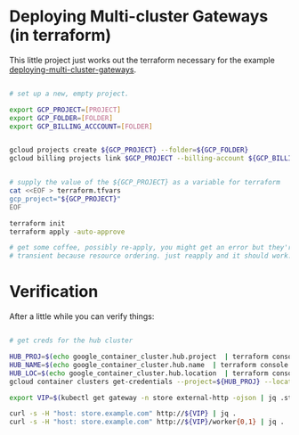 

# Deploying Multi-cluster Gateways (in terraform)

This little project just works out the terraform necessary for the example [deploying-multi-cluster-gateways](https://cloud.google.com/kubernetes-engine/docs/how-to/deploying-multi-cluster-gateways).

```bash

# set up a new, empty project. 

export GCP_PROJECT=[PROJECT]
export GCP_FOLDER=[FOLDER]
export GCP_BILLING_ACCCOUNT=[FOLDER]


gcloud projects create ${GCP_PROJECT} --folder=${GCP_FOLDER}
gcloud billing projects link $GCP_PROJECT --billing-account ${GCP_BILLING_ACCCOUNT}


# supply the value of the ${GCP_PROJECT} as a variable for terraform
cat <<EOF > terraform.tfvars
gcp_project="${GCP_PROJECT}"
EOF

terraform init
terraform apply -auto-approve 

# get some coffee, possibly re-apply, you might get an error but they're generally
# transient because resource ordering. just reapply and it should work.

```

# Verification

After a little while you can verify things:

```bash

# get creds for the hub cluster

HUB_PROJ=$(echo google_container_cluster.hub.project  | terraform console | tr -d '"')
HUB_NAME=$(echo google_container_cluster.hub.name  | terraform console | tr -d '"')
HUB_LOC=$(echo google_container_cluster.hub.location  | terraform console | tr -d '"')
gcloud container clusters get-credentials --project=${HUB_PROJ} --location=${HUB_LOC} ${HUB_NAME}

export VIP=$(kubectl get gateway -n store external-http -ojson | jq .status.addresses[0].value -r)

curl -s -H "host: store.example.com" http://${VIP} | jq .
curl -s -H "host: store.example.com" http://${VIP}/worker{0,1} | jq . 

```
